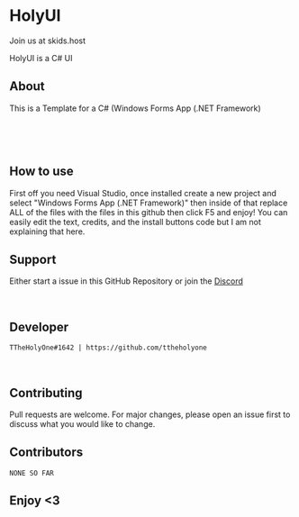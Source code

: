 # HolyUI
Join us at skids.host

HolyUI is a C# UI
<br/>
## About
This is a Template for a C# (Windows Forms App (.NET Framework)

<br/>


<a href="https://cdn.discordapp.com/attachments/848289604226383972/848461482622320660/2021-05-30_02-21-41.mp4" title="Tutorial"></a>


<br/>

## How to use
First off you need Visual Studio, once installed create a new project and select "Windows Forms App (.NET Framework)" then inside of that replace ALL of the files with the files in this github then click F5 and enjoy! You can easily edit the text, credits, and the install buttons code but I am not explaining that here.
<br/>


## Support
Either start a issue in this GitHub Repository or join the <a href="https://discord.gg/JpNPAKfxS9">Discord</a>


<br/>


## Developer


```
TTheHolyOne#1642 | https://github.com/ttheholyone
```

<br/>

## Contributing
Pull requests are welcome. For major changes, please open an issue first to discuss what you would like to change.
<br/>

## Contributors
```
NONE SO FAR
```


## Enjoy <3
